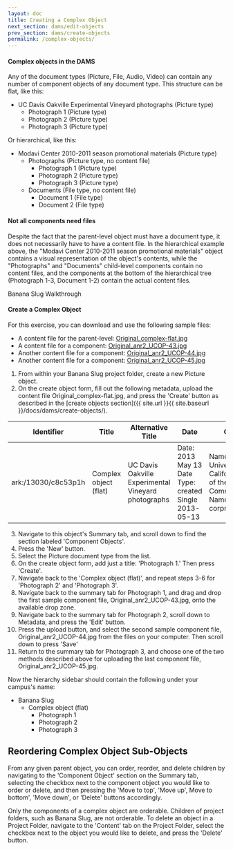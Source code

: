```yaml
---
layout: doc
title: Creating a Complex Object
next_section: dams/edit-objects
prev_section: dams/create-objects
permalink: /complex-objects/
---
```


#### Complex objects in the DAMS
Any of the document types (Picture, File, Audio, Video) can contain any number of component objects of any document type. This structure can be flat, like this: 

- UC Davis Oakville Experimental Vineyard photographs (Picture type)
  - Photograph 1 (Picture type)
  - Photograph 2 (Picture type)
  - Photograph 3 (Picture type)

Or hierarchical, like this:

- Modavi Center 2010-2011 season promotional materials (Picture type)
  - Photographs (Picture type, no content file)
    - Photograph 1 (Picture type)
    - Photograph 2 (Picture type)
    - Photograph 3 (Picture type)
  - Documents (File type, no content file)
    - Document 1 (File type)
    - Document 2 (File type)

#### Not all components need files
Despite the fact that the parent-level object must have a document type, it does not necessarily have to have a content file. In the hierarchical example above, the "Modavi Center 2010-2011 season promotional materials" object contains a visual representation of the object's contents, while the "Photographs" and "Documents" child-level components contain no content files, and the components at the bottom of the hierarchical tree (Photograph 1-3, Document 1-2) contain the actual content files. 

<div class="walkthrough">Banana Slug Walkthrough</div>

#### Create a Complex Object
For this exercise, you can download and use the following sample files:
- A content file for the parent-level: <a href="{{ site.url }}{{ site.baseurl }}/images/Original_complex-flat.jpg" download>Original_complex-flat.jpg</a>
- A content file for a component: <a href="{{ site.url }}{{ site.baseurl }}/images/Original_anr2_UCOP-43.jpg" download>Original_anr2_UCOP-43.jpg</a>
- Another content file for a component: <a href="{{ site.url }}{{ site.baseurl }}/images/Original_anr2_UCOP-44.jpg" download>Original_anr2_UCOP-44.jpg</a>
- Another content file for a component: <a href="{{ site.url }}{{ site.baseurl }}/images/Original_anr2_UCOP-45.jpg" download>Original_anr2_UCOP-45.jpg</a>

1. From within your Banana Slug project folder, create a new Picture object. 
2. On the create object form, fill out the following metadata, upload the content file Original_complex-flat.jpg, and press the 'Create' button as described in the [create objects section]({{ site.url }}{{ site.baseurl }}/docs/dams/create-objects/).

<table>
  <thead>
    <th>Identifier</th>
    <th>Title</th>
    <th>Alternative Title</th>
    <th class="w-1-3">Date</th>
    <th class="w-1-3">Creator</th>
  </thead>
  <tr>
    <td>ark:/13030/c8c53p1h</td>
    <td>Complex object (flat)</td>
    <td>UC Davis Oakville Experimental Vineyard photographs</td>
    <td>
      Date: 2013 May 13<br/>
      Date Type: created<br/>
      Single 2013-05-13
    </td>
    <td>
      Name: University of California Office of the President Communications<br/>
      Name Type: corpname
    </td>
  </tr>
</table>

<ol start="3">
  <li>Navigate to this object's Summary tab, and scroll down to find the section labeled 'Component Objects'.</li>
  <li>Press the 'New' button.</li>
  <li>Select the Picture document type from the list.</li>
  <li>On the create object form, add just a title: 'Photograph 1.' Then press 'Create'.</li>
  <li>Navigate back to the 'Complex object (flat)', and repeat steps 3-6 for 'Photograph 2' and 'Photograph 3'.</li>
  <li>Navigate back to the summary tab for Photograph 1, and drag and drop the first sample component file, Original_anr2_UCOP-43.jpg, onto the available drop zone.</li>
  <li>Navigate back to the summary tab for Photograph 2, scroll down to Metadata, and press the 'Edit' button.</li>
  <li>Press the upload button, and select the second sample component file, Original_anr2_UCOP-44.jpg from the files on your computer. Then scroll down to press 'Save'</li>
  <li>Return to the summary tab for Photograph 3, and choose one of the two methods described above for uploading the last component file, Original_anr2_UCOP-45.jpg.</li> 
</ol>

Now the hierarchy sidebar should contain the following under your campus's name:

- Banana Slug
  - Complex object (flat)
    - Photograph 1
    - Photograph 2
    - Photograph 3

## Reordering Complex Object Sub-Objects

From any given parent object, you can order, reorder, and delete children by navigating to the 'Component Object' section on the Summary tab, selecting the checkbox next to the component object you would like to order or delete, and then pressing the 'Move to top', 'Move up', Move to bottom', 'Move down', or 'Delete' buttons accordingly. 

<div class="note">Only the components of a complex object are orderable. Children of project folders, such as Banana Slug, are not orderable. To delete an object in a Project Folder, navigate to the 'Content' tab on the Project Folder, select the checkbox next to the object you would like to delete, and press the 'Delete' button.</div>
